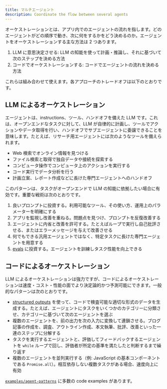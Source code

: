 ```yaml
---
title: マルチエージェント
description: Coordinate the flow between several agents
---
```


オーケストレーションとは、アプリ内でのエージェントの流れを指します。どのエージェントがどの順序で動き、次に何をするかをどう決めるのか。エージェントをオーケストレーションする主な方法は 2 つあります。

1. LLM に意思決定させる: LLM の知能を使って計画・推論し、それに基づいて次のステップを決める方法
2. コードでオーケストレーションする: コードでエージェントの流れを決める方法

これらは組み合わせて使えます。各アプローチのトレードオフは以下のとおりです。

## LLM によるオーケストレーション

エージェントは、instructions、ツール、ハンドオフを備えた LLM です。これは、オープンエンドなタスクに対して、LLM が自律的に計画し、ツールでアクションやデータ取得を行い、ハンドオフでサブエージェントに委譲できることを意味します。たとえば、リサーチ用エージェントには次のようなツールを備えられます。

- Web 検索でオンライン情報を見つける
- ファイル検索と取得で独自データや接続を探索する
- コンピュータ操作でコンピュータ上のアクションを実行する
- コード実行でデータ分析を行う
- 計画立案、レポート作成などに長けた専門エージェントへのハンドオフ

このパターンは、タスクがオープンエンドで LLM の知能に依拠したい場合に有効です。重要な戦術は次のとおりです。

1. 良いプロンプトに投資する。利用可能なツール、その使い方、運用上のパラメーターを明確にする
2. アプリを監視し改善を重ねる。問題点を見つけ、プロンプトを反復改善する
3. エージェントに内省と改善を許可する。たとえばループで実行し自己批評させる、またはエラーメッセージを与えて改善させる
4. 何でもできる汎用エージェントではなく、特定タスクに長けた専門エージェントを用意する
5. [evals](https://platform.openai.com/docs/guides/evals) に投資する。エージェントを訓練しタスク性能を向上できる

## コードによるオーケストレーション

LLM によるオーケストレーションは強力ですが、コードによるオーケストレーションは速度・コスト・性能の面でより決定論的かつ予測可能にできます。一般的なパターンは次のとおりです。

- [structured outputs](https://platform.openai.com/docs/guides/structured-outputs) を使って、コードで検査可能な適切な形式のデータを生成する。たとえば、エージェントにタスクをいくつかのカテゴリーに分類させ、カテゴリーに基づいて次のエージェントを選ぶ
- 複数のエージェントを、前の出力を次の入力に変換して連鎖させる。ブログ記事の作成を、調査、アウトライン作成、本文執筆、批評、改善といった一連のステップに分解する
- タスクを実行するエージェントと、評価してフィードバックするエージェントを `while` ループで回し、評価者が所定の基準を満たしたと判断するまで繰り返す
- 複数のエージェントを並列実行する（例: JavaScript の基本コンポーネントである `Promise.all`）。相互依存しない複数タスクがある場合、速度向上に有効

[`examples/agent-patterns`](https://github.com/openai/openai-agents-js/tree/main/examples/agent-patterns) に多数の code examples があります。
